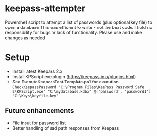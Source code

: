 # keepass-attempter
Powershell script to attempt a list of passwords (plus optional key file) to open a database
This was efficient to write - not the best code. 
I hold no responsibility for bugs or lack of functionality. 
Please use and make changes as needed

# Setup

- Install latest Keepass 2.x
- Install KPScript.exe plugin (https://keepass.info/plugins.html)
- See ExecuteKeepassTest.Template.ps1 for execution
`CheckKeepassPassword "C:\Program Files\KeePass Password Safe 2\KPScript.exe" "C:\mydatabase.kdbx" @('password', 'password1') "C:\Keys\keyfile.key"`

## Future enhancements
- File input for password list
- Better handling of sad path responses from Keepass
